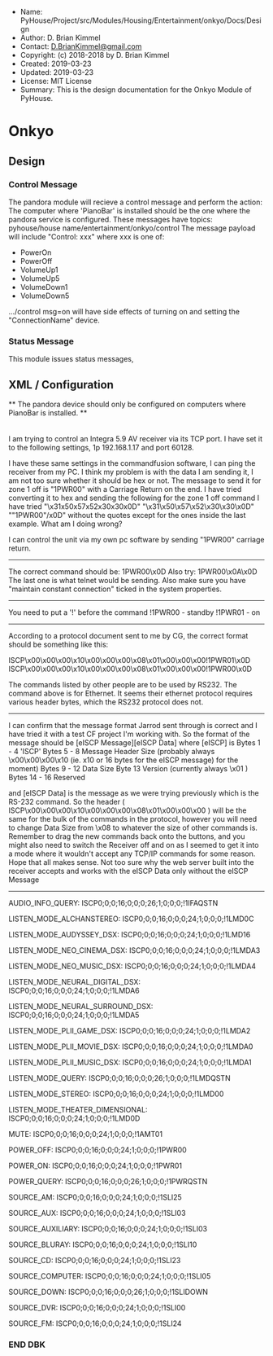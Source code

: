 * Name:      PyHouse/Project/src/Modules/Housing/Entertainment/onkyo/Docs/Design
* Author:    D. Brian Kimmel
* Contact:   D.BrianKimmel@gmail.com
* Copyright: (c) 2018-2018 by D. Brian Kimmel
* Created:   2019-03-23
* Updated:   2019-03-23
* License:   MIT License
* Summary:   This is the design documentation for the Onkyo Module of PyHouse.


# Onkyo


## Design


### Control Message

The pandora module will recieve a control message and perform the action:
The computer where 'PianoBar' is installed should be the one where the pandora service is configured.
These messages have topics:
        pyhouse/house name/entertainment/onkyo/control
The message payload will include "Control: xxx"
where xxx is one of:
* PowerOn
* PowerOff
* VolumeUp1
* VolumeUp5
* VolumeDown1
* VolumeDown5

.../control msg=on will have side effects of turning on and setting the "ConnectionName" device.

### Status Message

This module issues status messages,


## XML / Configuration

** The pandora device should only be configured on computers where PianoBar is installed. **

```xml
```

####

I am trying to control an Integra 5.9 AV receiver via its TCP port. I have set it to the following settings, 1p 192.168.1.17 and port 60128.

I have these same settings in the commandfusion software, I can ping the receiver from my PC.
I think my problem is with the data I am sending it, I am not too sure whether it should be hex or not.
The message to send it for zone 1 off is "1PWR00" with a Carriage Return on the end.
I have tried converting it to hex and sending the following for the zone 1 off command I have tried
"\x31x50x57x52x30x30x0D" "\x31\x50\x57\x52\x30\x30\x0D" ""1PWR00"/x0D" without the quotes except for the ones inside the last example.
What am I doing wrong?

I can control the unit via my own pc software by sending "1PWR00" carriage return.
 - - -
The correct command should be: 1PWR00\x0D
Also try: 1PWR00\x0A\x0D
The last one is what telnet would be sending.
Also make sure you have "maintain constant connection" ticked in the system properties.
 - - -
You need to put a '!' before the command
  !1PWR00     - standby
  !1PWR01     - on
 - - -
According to a protocol document sent to me by CG, the correct format should be something like this:

ISCP\x00\x00\x00\x10\x00\x00\x00\x08\x01\x00\x00\x00!1PWR01\x0D
ISCP\x00\x00\x00\x10\x00\x00\x00\x08\x01\x00\x00\x00!1PWR00\x0D

The commands listed by other people are to be used by RS232. The command above is for Ethernet.
It seems their ethernet protocol requires various header bytes, which the RS232 protocol does not.
 - - -
I can confirm that the message format Jarrod sent through is correct and I have tried it with a test CF project I'm working with.
So the format of the message should be [eISCP Message][eISCP Data]
where [eISCP] is
Bytes 1 - 4      'ISCP'
Bytes 5 - 8      Message Header Size (probably always \x00\x00\x00\x10
(ie. x10 or 16 bytes for the eISCP message) for the moment)
Bytes 9 - 12    Data Size
Byte 13          Version (currently always \x01 )
Bytes 14 - 16  Reserved

and [eISCP Data] is the message as we were trying previously which is the RS-232 command.
So the header ( ISCP\x00\x00\x00\x10\x00\x00\x00\x08\x01\x00\x00\x00 ) will be the same for the bulk of the commands in the protocol, however
you will need to change Data Size from \x08 to whatever the size of other commands is.
Remember to drag the new commands back onto the buttons, and you might also need to switch the Receiver off and on as I seemed to get it into
a mode where it wouldn't accept any TCP/IP commands for some reason.
Hope that all makes sense.
Not too sure why the web server built into the receiver accepts and works with the eISCP Data only without the eISCP Message
 - - -
AUDIO_INFO_QUERY: ISCP0;0;0;16;0;0;0;26;1;0;0;0;!1IFAQSTN<cr>

LISTEN_MODE_ALCHANSTEREO: ISCP0;0;0;16;0;0;0;24;1;0;0;0;!1LMD0C<cr>

LISTEN_MODE_AUDYSSEY_DSX: ISCP0;0;0;16;0;0;0;24;1;0;0;0;!1LMD16<cr>

LISTEN_MODE_NEO_CINEMA_DSX: ISCP0;0;0;16;0;0;0;24;1;0;0;0;!1LMDA3<cr>

LISTEN_MODE_NEO_MUSIC_DSX: ISCP0;0;0;16;0;0;0;24;1;0;0;0;!1LMDA4<cr>

LISTEN_MODE_NEURAL_DIGITAL_DSX: ISCP0;0;0;16;0;0;0;24;1;0;0;0;!1LMDA6<cr>

LISTEN_MODE_NEURAL_SURROUND_DSX: ISCP0;0;0;16;0;0;0;24;1;0;0;0;!1LMDA5<cr>

LISTEN_MODE_PLII_GAME_DSX: ISCP0;0;0;16;0;0;0;24;1;0;0;0;!1LMDA2<cr>

LISTEN_MODE_PLII_MOVIE_DSX: ISCP0;0;0;16;0;0;0;24;1;0;0;0;!1LMDA0<cr>

LISTEN_MODE_PLII_MUSIC_DSX: ISCP0;0;0;16;0;0;0;24;1;0;0;0;!1LMDA1<cr>

LISTEN_MODE_QUERY: ISCP0;0;0;16;0;0;0;26;1;0;0;0;!1LMDQSTN<cr>

LISTEN_MODE_STEREO: ISCP0;0;0;16;0;0;0;24;1;0;0;0;!1LMD00<cr>

LISTEN_MODE_THEATER_DIMENSIONAL: ISCP0;0;0;16;0;0;0;24;1;0;0;0;!1LMD0D<cr>

MUTE: ISCP0;0;0;16;0;0;0;24;1;0;0;0;!1AMT01<cr>

POWER_OFF: ISCP0;0;0;16;0;0;0;24;1;0;0;0;!1PWR00<cr>

POWER_ON: ISCP0;0;0;16;0;0;0;24;1;0;0;0;!1PWR01<cr>

POWER_QUERY: ISCP0;0;0;16;0;0;0;26;1;0;0;0;!1PWRQSTN<cr>

SOURCE_AM: ISCP0;0;0;16;0;0;0;24;1;0;0;0;!1SLI25<cr>

SOURCE_AUX: ISCP0;0;0;16;0;0;0;24;1;0;0;0;!1SLI03<cr>

SOURCE_AUXILIARY: ISCP0;0;0;16;0;0;0;24;1;0;0;0;!1SLI03<cr>

SOURCE_BLURAY: ISCP0;0;0;16;0;0;0;24;1;0;0;0;!1SLI10<cr>

SOURCE_CD: ISCP0;0;0;16;0;0;0;24;1;0;0;0;!1SLI23<cr>

SOURCE_COMPUTER: ISCP0;0;0;16;0;0;0;24;1;0;0;0;!1SLI05<cr>

SOURCE_DOWN: ISCP0;0;0;16;0;0;0;26;1;0;0;0;!1SLIDOWN<cr>

SOURCE_DVR: ISCP0;0;0;16;0;0;0;24;1;0;0;0;!1SLI00<cr>

SOURCE_FM: ISCP0;0;0;16;0;0;0;24;1;0;0;0;!1SLI24<cr>


### END DBK
